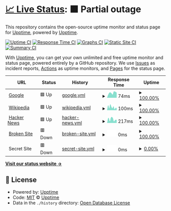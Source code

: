 # [📈 Live Status](https://upptime.github.io/upptime): <!--live status--> **🟧 Partial outage**

This repository contains the open-source uptime monitor and status page for [Upptime](https://upptime.js.org), powered by [Upptime](https://github.com/upptime/upptime).

[![Uptime CI](https://github.com/koj-co/upptime/workflows/Uptime%20CI/badge.svg)](https://github.com/koj-co/upptime/actions?query=workflow%3A%22Uptime+CI%22)
[![Response Time CI](https://github.com/koj-co/upptime/workflows/Response%20Time%20CI/badge.svg)](https://github.com/koj-co/upptime/actions?query=workflow%3A%22Response+Time+CI%22)
[![Graphs CI](https://github.com/koj-co/upptime/workflows/Graphs%20CI/badge.svg)](https://github.com/koj-co/upptime/actions?query=workflow%3A%22Graphs+CI%22)
[![Static Site CI](https://github.com/koj-co/upptime/workflows/Static%20Site%20CI/badge.svg)](https://github.com/koj-co/upptime/actions?query=workflow%3A%22Static+Site+CI%22)
[![Summary CI](https://github.com/koj-co/upptime/workflows/Summary%20CI/badge.svg)](https://github.com/koj-co/upptime/actions?query=workflow%3A%22Summary+CI%22)

With [Upptime](https://upptime.js.org), you can get your own unlimited and free uptime monitor and status page, powered entirely by a GitHub repository. We use [Issues](https://github.com/upptime/upptime/issues) as incident reports, [Actions](https://github.com/Seklfreak/upptime/actions) as uptime monitors, and [Pages](https://upptime.github.io/upptime) for the status page.

<!--start: status pages-->
<!-- This summary is generated by Upptime (https://github.com/upptime/upptime) -->
<!-- Do not edit this manually, your changes will be overwritten -->
<!-- prettier-ignore -->
| URL | Status | History | Response Time | Uptime |
| --- | ------ | ------- | ------------- | ------ |
| <img alt="" src="https://favicons.githubusercontent.com/www.google.com" height="13"> [Google](https://www.google.com) | 🟩 Up | [google.yml](https://github.com/Seklfreak/upptime/commits/HEAD/history/google.yml) | <details><summary><img alt="Response time graph" src="./graphs/google/response-time-week.png" height="20"> 74ms</summary><br><a href="https://Seklfreak.github.io/upptime/history/google"><img alt="Response time 85" src="https://img.shields.io/endpoint?url=https%3A%2F%2Fraw.githubusercontent.com%2FSeklfreak%2Fupptime%2FHEAD%2Fapi%2Fgoogle%2Fresponse-time.json"></a><br><a href="https://Seklfreak.github.io/upptime/history/google"><img alt="24-hour response time 87" src="https://img.shields.io/endpoint?url=https%3A%2F%2Fraw.githubusercontent.com%2FSeklfreak%2Fupptime%2FHEAD%2Fapi%2Fgoogle%2Fresponse-time-day.json"></a><br><a href="https://Seklfreak.github.io/upptime/history/google"><img alt="7-day response time 74" src="https://img.shields.io/endpoint?url=https%3A%2F%2Fraw.githubusercontent.com%2FSeklfreak%2Fupptime%2FHEAD%2Fapi%2Fgoogle%2Fresponse-time-week.json"></a><br><a href="https://Seklfreak.github.io/upptime/history/google"><img alt="30-day response time 68" src="https://img.shields.io/endpoint?url=https%3A%2F%2Fraw.githubusercontent.com%2FSeklfreak%2Fupptime%2FHEAD%2Fapi%2Fgoogle%2Fresponse-time-month.json"></a><br><a href="https://Seklfreak.github.io/upptime/history/google"><img alt="1-year response time 86" src="https://img.shields.io/endpoint?url=https%3A%2F%2Fraw.githubusercontent.com%2FSeklfreak%2Fupptime%2FHEAD%2Fapi%2Fgoogle%2Fresponse-time-year.json"></a></details> | <details><summary><a href="https://Seklfreak.github.io/upptime/history/google">100.00%</a></summary><a href="https://Seklfreak.github.io/upptime/history/google"><img alt="All-time uptime 100.00%" src="https://img.shields.io/endpoint?url=https%3A%2F%2Fraw.githubusercontent.com%2FSeklfreak%2Fupptime%2FHEAD%2Fapi%2Fgoogle%2Fuptime.json"></a><br><a href="https://Seklfreak.github.io/upptime/history/google"><img alt="24-hour uptime 100.00%" src="https://img.shields.io/endpoint?url=https%3A%2F%2Fraw.githubusercontent.com%2FSeklfreak%2Fupptime%2FHEAD%2Fapi%2Fgoogle%2Fuptime-day.json"></a><br><a href="https://Seklfreak.github.io/upptime/history/google"><img alt="7-day uptime 100.00%" src="https://img.shields.io/endpoint?url=https%3A%2F%2Fraw.githubusercontent.com%2FSeklfreak%2Fupptime%2FHEAD%2Fapi%2Fgoogle%2Fuptime-week.json"></a><br><a href="https://Seklfreak.github.io/upptime/history/google"><img alt="30-day uptime 100.00%" src="https://img.shields.io/endpoint?url=https%3A%2F%2Fraw.githubusercontent.com%2FSeklfreak%2Fupptime%2FHEAD%2Fapi%2Fgoogle%2Fuptime-month.json"></a><br><a href="https://Seklfreak.github.io/upptime/history/google"><img alt="1-year uptime 100.00%" src="https://img.shields.io/endpoint?url=https%3A%2F%2Fraw.githubusercontent.com%2FSeklfreak%2Fupptime%2FHEAD%2Fapi%2Fgoogle%2Fuptime-year.json"></a></details>
| <img alt="" src="https://favicons.githubusercontent.com/en.wikipedia.org" height="13"> [Wikipedia](https://en.wikipedia.org) | 🟩 Up | [wikipedia.yml](https://github.com/Seklfreak/upptime/commits/HEAD/history/wikipedia.yml) | <details><summary><img alt="Response time graph" src="./graphs/wikipedia/response-time-week.png" height="20"> 100ms</summary><br><a href="https://Seklfreak.github.io/upptime/history/wikipedia"><img alt="Response time 201" src="https://img.shields.io/endpoint?url=https%3A%2F%2Fraw.githubusercontent.com%2FSeklfreak%2Fupptime%2FHEAD%2Fapi%2Fwikipedia%2Fresponse-time.json"></a><br><a href="https://Seklfreak.github.io/upptime/history/wikipedia"><img alt="24-hour response time 33" src="https://img.shields.io/endpoint?url=https%3A%2F%2Fraw.githubusercontent.com%2FSeklfreak%2Fupptime%2FHEAD%2Fapi%2Fwikipedia%2Fresponse-time-day.json"></a><br><a href="https://Seklfreak.github.io/upptime/history/wikipedia"><img alt="7-day response time 100" src="https://img.shields.io/endpoint?url=https%3A%2F%2Fraw.githubusercontent.com%2FSeklfreak%2Fupptime%2FHEAD%2Fapi%2Fwikipedia%2Fresponse-time-week.json"></a><br><a href="https://Seklfreak.github.io/upptime/history/wikipedia"><img alt="30-day response time 184" src="https://img.shields.io/endpoint?url=https%3A%2F%2Fraw.githubusercontent.com%2FSeklfreak%2Fupptime%2FHEAD%2Fapi%2Fwikipedia%2Fresponse-time-month.json"></a><br><a href="https://Seklfreak.github.io/upptime/history/wikipedia"><img alt="1-year response time 223" src="https://img.shields.io/endpoint?url=https%3A%2F%2Fraw.githubusercontent.com%2FSeklfreak%2Fupptime%2FHEAD%2Fapi%2Fwikipedia%2Fresponse-time-year.json"></a></details> | <details><summary><a href="https://Seklfreak.github.io/upptime/history/wikipedia">100.00%</a></summary><a href="https://Seklfreak.github.io/upptime/history/wikipedia"><img alt="All-time uptime 100.00%" src="https://img.shields.io/endpoint?url=https%3A%2F%2Fraw.githubusercontent.com%2FSeklfreak%2Fupptime%2FHEAD%2Fapi%2Fwikipedia%2Fuptime.json"></a><br><a href="https://Seklfreak.github.io/upptime/history/wikipedia"><img alt="24-hour uptime 100.00%" src="https://img.shields.io/endpoint?url=https%3A%2F%2Fraw.githubusercontent.com%2FSeklfreak%2Fupptime%2FHEAD%2Fapi%2Fwikipedia%2Fuptime-day.json"></a><br><a href="https://Seklfreak.github.io/upptime/history/wikipedia"><img alt="7-day uptime 100.00%" src="https://img.shields.io/endpoint?url=https%3A%2F%2Fraw.githubusercontent.com%2FSeklfreak%2Fupptime%2FHEAD%2Fapi%2Fwikipedia%2Fuptime-week.json"></a><br><a href="https://Seklfreak.github.io/upptime/history/wikipedia"><img alt="30-day uptime 100.00%" src="https://img.shields.io/endpoint?url=https%3A%2F%2Fraw.githubusercontent.com%2FSeklfreak%2Fupptime%2FHEAD%2Fapi%2Fwikipedia%2Fuptime-month.json"></a><br><a href="https://Seklfreak.github.io/upptime/history/wikipedia"><img alt="1-year uptime 100.00%" src="https://img.shields.io/endpoint?url=https%3A%2F%2Fraw.githubusercontent.com%2FSeklfreak%2Fupptime%2FHEAD%2Fapi%2Fwikipedia%2Fuptime-year.json"></a></details>
| <img alt="" src="https://favicons.githubusercontent.com/news.ycombinator.com" height="13"> [Hacker News](https://news.ycombinator.com) | 🟩 Up | [hacker-news.yml](https://github.com/Seklfreak/upptime/commits/HEAD/history/hacker-news.yml) | <details><summary><img alt="Response time graph" src="./graphs/hacker-news/response-time-week.png" height="20"> 217ms</summary><br><a href="https://Seklfreak.github.io/upptime/history/hacker-news"><img alt="Response time 373" src="https://img.shields.io/endpoint?url=https%3A%2F%2Fraw.githubusercontent.com%2FSeklfreak%2Fupptime%2FHEAD%2Fapi%2Fhacker-news%2Fresponse-time.json"></a><br><a href="https://Seklfreak.github.io/upptime/history/hacker-news"><img alt="24-hour response time 97" src="https://img.shields.io/endpoint?url=https%3A%2F%2Fraw.githubusercontent.com%2FSeklfreak%2Fupptime%2FHEAD%2Fapi%2Fhacker-news%2Fresponse-time-day.json"></a><br><a href="https://Seklfreak.github.io/upptime/history/hacker-news"><img alt="7-day response time 217" src="https://img.shields.io/endpoint?url=https%3A%2F%2Fraw.githubusercontent.com%2FSeklfreak%2Fupptime%2FHEAD%2Fapi%2Fhacker-news%2Fresponse-time-week.json"></a><br><a href="https://Seklfreak.github.io/upptime/history/hacker-news"><img alt="30-day response time 324" src="https://img.shields.io/endpoint?url=https%3A%2F%2Fraw.githubusercontent.com%2FSeklfreak%2Fupptime%2FHEAD%2Fapi%2Fhacker-news%2Fresponse-time-month.json"></a><br><a href="https://Seklfreak.github.io/upptime/history/hacker-news"><img alt="1-year response time 358" src="https://img.shields.io/endpoint?url=https%3A%2F%2Fraw.githubusercontent.com%2FSeklfreak%2Fupptime%2FHEAD%2Fapi%2Fhacker-news%2Fresponse-time-year.json"></a></details> | <details><summary><a href="https://Seklfreak.github.io/upptime/history/hacker-news">100.00%</a></summary><a href="https://Seklfreak.github.io/upptime/history/hacker-news"><img alt="All-time uptime 99.98%" src="https://img.shields.io/endpoint?url=https%3A%2F%2Fraw.githubusercontent.com%2FSeklfreak%2Fupptime%2FHEAD%2Fapi%2Fhacker-news%2Fuptime.json"></a><br><a href="https://Seklfreak.github.io/upptime/history/hacker-news"><img alt="24-hour uptime 100.00%" src="https://img.shields.io/endpoint?url=https%3A%2F%2Fraw.githubusercontent.com%2FSeklfreak%2Fupptime%2FHEAD%2Fapi%2Fhacker-news%2Fuptime-day.json"></a><br><a href="https://Seklfreak.github.io/upptime/history/hacker-news"><img alt="7-day uptime 100.00%" src="https://img.shields.io/endpoint?url=https%3A%2F%2Fraw.githubusercontent.com%2FSeklfreak%2Fupptime%2FHEAD%2Fapi%2Fhacker-news%2Fuptime-week.json"></a><br><a href="https://Seklfreak.github.io/upptime/history/hacker-news"><img alt="30-day uptime 100.00%" src="https://img.shields.io/endpoint?url=https%3A%2F%2Fraw.githubusercontent.com%2FSeklfreak%2Fupptime%2FHEAD%2Fapi%2Fhacker-news%2Fuptime-month.json"></a><br><a href="https://Seklfreak.github.io/upptime/history/hacker-news"><img alt="1-year uptime 100.00%" src="https://img.shields.io/endpoint?url=https%3A%2F%2Fraw.githubusercontent.com%2FSeklfreak%2Fupptime%2FHEAD%2Fapi%2Fhacker-news%2Fuptime-year.json"></a></details>
| <img alt="" src="https://favicons.githubusercontent.com/thissitedoesnotexist.com" height="13"> [Broken Site](https://thissitedoesnotexist.com) | 🟥 Down | [broken-site.yml](https://github.com/Seklfreak/upptime/commits/HEAD/history/broken-site.yml) | <details><summary><img alt="Response time graph" src="./graphs/broken-site/response-time-week.png" height="20"> 0ms</summary><br><a href="https://Seklfreak.github.io/upptime/history/broken-site"><img alt="Response time 0" src="https://img.shields.io/endpoint?url=https%3A%2F%2Fraw.githubusercontent.com%2FSeklfreak%2Fupptime%2FHEAD%2Fapi%2Fbroken-site%2Fresponse-time.json"></a><br><a href="https://Seklfreak.github.io/upptime/history/broken-site"><img alt="24-hour response time 0" src="https://img.shields.io/endpoint?url=https%3A%2F%2Fraw.githubusercontent.com%2FSeklfreak%2Fupptime%2FHEAD%2Fapi%2Fbroken-site%2Fresponse-time-day.json"></a><br><a href="https://Seklfreak.github.io/upptime/history/broken-site"><img alt="7-day response time 0" src="https://img.shields.io/endpoint?url=https%3A%2F%2Fraw.githubusercontent.com%2FSeklfreak%2Fupptime%2FHEAD%2Fapi%2Fbroken-site%2Fresponse-time-week.json"></a><br><a href="https://Seklfreak.github.io/upptime/history/broken-site"><img alt="30-day response time 0" src="https://img.shields.io/endpoint?url=https%3A%2F%2Fraw.githubusercontent.com%2FSeklfreak%2Fupptime%2FHEAD%2Fapi%2Fbroken-site%2Fresponse-time-month.json"></a><br><a href="https://Seklfreak.github.io/upptime/history/broken-site"><img alt="1-year response time 0" src="https://img.shields.io/endpoint?url=https%3A%2F%2Fraw.githubusercontent.com%2FSeklfreak%2Fupptime%2FHEAD%2Fapi%2Fbroken-site%2Fresponse-time-year.json"></a></details> | <details><summary><a href="https://Seklfreak.github.io/upptime/history/broken-site">100.00%</a></summary><a href="https://Seklfreak.github.io/upptime/history/broken-site"><img alt="All-time uptime 100.00%" src="https://img.shields.io/endpoint?url=https%3A%2F%2Fraw.githubusercontent.com%2FSeklfreak%2Fupptime%2FHEAD%2Fapi%2Fbroken-site%2Fuptime.json"></a><br><a href="https://Seklfreak.github.io/upptime/history/broken-site"><img alt="24-hour uptime 100.00%" src="https://img.shields.io/endpoint?url=https%3A%2F%2Fraw.githubusercontent.com%2FSeklfreak%2Fupptime%2FHEAD%2Fapi%2Fbroken-site%2Fuptime-day.json"></a><br><a href="https://Seklfreak.github.io/upptime/history/broken-site"><img alt="7-day uptime 100.00%" src="https://img.shields.io/endpoint?url=https%3A%2F%2Fraw.githubusercontent.com%2FSeklfreak%2Fupptime%2FHEAD%2Fapi%2Fbroken-site%2Fuptime-week.json"></a><br><a href="https://Seklfreak.github.io/upptime/history/broken-site"><img alt="30-day uptime 100.00%" src="https://img.shields.io/endpoint?url=https%3A%2F%2Fraw.githubusercontent.com%2FSeklfreak%2Fupptime%2FHEAD%2Fapi%2Fbroken-site%2Fuptime-month.json"></a><br><a href="https://Seklfreak.github.io/upptime/history/broken-site"><img alt="1-year uptime 100.00%" src="https://img.shields.io/endpoint?url=https%3A%2F%2Fraw.githubusercontent.com%2FSeklfreak%2Fupptime%2FHEAD%2Fapi%2Fbroken-site%2Fuptime-year.json"></a></details>
| <img alt="" src="https://favicons.githubusercontent.com/null" height="13"> Secret Site | 🟥 Down | [secret-site.yml](https://github.com/Seklfreak/upptime/commits/HEAD/history/secret-site.yml) | <details><summary><img alt="Response time graph" src="./graphs/secret-site/response-time-week.png" height="20"> 0ms</summary><br><a href="https://Seklfreak.github.io/upptime/history/secret-site"><img alt="Response time 0" src="https://img.shields.io/endpoint?url=https%3A%2F%2Fraw.githubusercontent.com%2FSeklfreak%2Fupptime%2FHEAD%2Fapi%2Fsecret-site%2Fresponse-time.json"></a><br><a href="https://Seklfreak.github.io/upptime/history/secret-site"><img alt="24-hour response time 0" src="https://img.shields.io/endpoint?url=https%3A%2F%2Fraw.githubusercontent.com%2FSeklfreak%2Fupptime%2FHEAD%2Fapi%2Fsecret-site%2Fresponse-time-day.json"></a><br><a href="https://Seklfreak.github.io/upptime/history/secret-site"><img alt="7-day response time 0" src="https://img.shields.io/endpoint?url=https%3A%2F%2Fraw.githubusercontent.com%2FSeklfreak%2Fupptime%2FHEAD%2Fapi%2Fsecret-site%2Fresponse-time-week.json"></a><br><a href="https://Seklfreak.github.io/upptime/history/secret-site"><img alt="30-day response time 0" src="https://img.shields.io/endpoint?url=https%3A%2F%2Fraw.githubusercontent.com%2FSeklfreak%2Fupptime%2FHEAD%2Fapi%2Fsecret-site%2Fresponse-time-month.json"></a><br><a href="https://Seklfreak.github.io/upptime/history/secret-site"><img alt="1-year response time 0" src="https://img.shields.io/endpoint?url=https%3A%2F%2Fraw.githubusercontent.com%2FSeklfreak%2Fupptime%2FHEAD%2Fapi%2Fsecret-site%2Fresponse-time-year.json"></a></details> | <details><summary><a href="https://Seklfreak.github.io/upptime/history/secret-site">0.00%</a></summary><a href="https://Seklfreak.github.io/upptime/history/secret-site"><img alt="All-time uptime 22.32%" src="https://img.shields.io/endpoint?url=https%3A%2F%2Fraw.githubusercontent.com%2FSeklfreak%2Fupptime%2FHEAD%2Fapi%2Fsecret-site%2Fuptime.json"></a><br><a href="https://Seklfreak.github.io/upptime/history/secret-site"><img alt="24-hour uptime 0.00%" src="https://img.shields.io/endpoint?url=https%3A%2F%2Fraw.githubusercontent.com%2FSeklfreak%2Fupptime%2FHEAD%2Fapi%2Fsecret-site%2Fuptime-day.json"></a><br><a href="https://Seklfreak.github.io/upptime/history/secret-site"><img alt="7-day uptime 0.00%" src="https://img.shields.io/endpoint?url=https%3A%2F%2Fraw.githubusercontent.com%2FSeklfreak%2Fupptime%2FHEAD%2Fapi%2Fsecret-site%2Fuptime-week.json"></a><br><a href="https://Seklfreak.github.io/upptime/history/secret-site"><img alt="30-day uptime 1.38%" src="https://img.shields.io/endpoint?url=https%3A%2F%2Fraw.githubusercontent.com%2FSeklfreak%2Fupptime%2FHEAD%2Fapi%2Fsecret-site%2Fuptime-month.json"></a><br><a href="https://Seklfreak.github.io/upptime/history/secret-site"><img alt="1-year uptime 0.00%" src="https://img.shields.io/endpoint?url=https%3A%2F%2Fraw.githubusercontent.com%2FSeklfreak%2Fupptime%2FHEAD%2Fapi%2Fsecret-site%2Fuptime-year.json"></a></details>

<!--end: status pages-->

[**Visit our status website →**](https://upptime.github.io/upptime)

## 📄 License

- Powered by: [Upptime](https://github.com/upptime/upptime)
- Code: [MIT](./LICENSE) © [Upptime](https://upptime.js.org)
- Data in the `./history` directory: [Open Database License](https://opendatacommons.org/licenses/odbl/1-0/)
